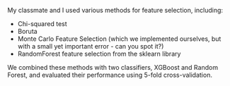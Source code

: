 My classmate and I used various methods for feature selection, including:

* Chi-squared test
* Boruta
* Monte Carlo Feature Selection (which we implemented ourselves, but with a small yet important error - can you spot it?)
* RandomForest feature selection from the sklearn library

We combined these methods with two classifiers, XGBoost and Random Forest, and evaluated their performance using 5-fold cross-validation.